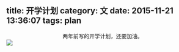 title: 开学计划
category: 文​
date: 2015-11-21 13:36:07
tags: plan
---

<div style="text-align:center">两年前写的开学计划，还要加油。</div>
<img src="http://7xle3b.com1.z0.glb.clouddn.com/开学计划_—_Evernote_Basic.jpg" style= "margin:auto"/>

